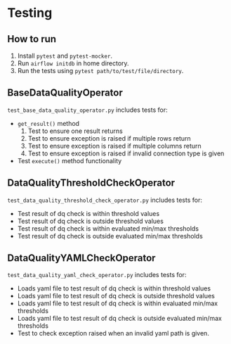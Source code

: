 # Testing

## How to run
1. Install `pytest` and `pytest-mocker`.
2. Run `airflow initdb` in home directory.
3. Run the tests using `pytest path/to/test/file/directory`.


## BaseDataQualityOperator
`test_base_data_quality_operator.py` includes tests for:
- `get_result()` method
    1. Test to ensure one result returns
    2. Test to ensure exception is raised if multiple rows return
    3. Test to ensure exception is raised if multiple columns return
    4. Test to ensure exception is raised if invalid connection type is given
- Test `execute()` method functionality


## DataQualityThresholdCheckOperator
`test_data_quality_threshold_check_operator.py` includes tests for:
- Test result of dq check is within threshold values
- Test result of dq check is outside threshold values
- Test result of dq check is within evaluated min/max thresholds
- Test result of dq check is outside evaluated min/max thresholds

## DataQualityYAMLCheckOperator
`test_data_quality_yaml_check_operator.py` includes tests for:
- Loads yaml file to test result of dq check is within threshold values
- Loads yaml file to test result of dq check is outside threshold values
- Loads yaml file to test result of dq check is within evaluated min/max thresholds
- Loads yaml file to test result of dq check is outside evaluated min/max thresholds
- Test to check exception raised when an invalid yaml path is given.